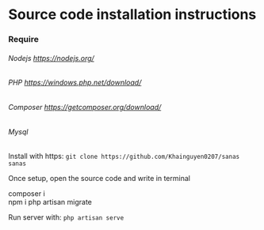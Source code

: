 # Source code installation instructions

### Require
###### Nodejs https://nodejs.org/
###### PHP https://windows.php.net/download/
###### Composer https://getcomposer.org/download/
###### Mysql 



Install with https: ```git clone https://github.com/Khainguyen0207/sanas sanas```

Once setup, open the source code and write in terminal

composer i <br>
npm i
php artisan migrate

Run server with:  ```php artisan serve```
